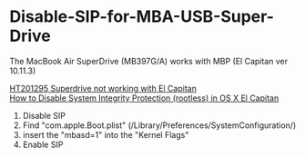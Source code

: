 # Disable-SIP-for-MBA-USB-Super-Drive

The MacBook Air SuperDrive (MB397G/A) works with MBP (El Capitan ver 10.11.3)

[HT201295 Superdrive not working with El Capitan](https://discussions.apple.com/message/29360321#29360321)    
[How to Disable System Integrity Protection (rootless) in OS X El Capitan](http://osxdaily.com/2015/10/05/disable-rootless-system-integrity-protection-mac-os-x/)    

1) Disable SIP   
2) Find "com.apple.Boot.plist" (/Library/Preferences/SystemConfiguration/)   
3) insert the "mbasd=1" into the "Kernel Flags"   
4) Enable SIP   

